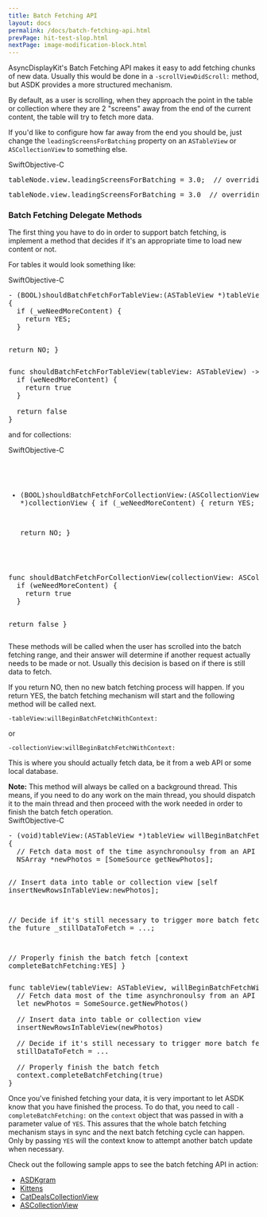 ```yaml
---
title: Batch Fetching API
layout: docs
permalink: /docs/batch-fetching-api.html
prevPage: hit-test-slop.html
nextPage: image-modification-block.html
---
```


AsyncDisplayKit's Batch Fetching API makes it easy to add fetching chunks of new data.  Usually this would be done in a `-scrollViewDidScroll:` method, but ASDK provides a more structured mechanism.

By default, as a user is scrolling, when they approach the point in the table or collection where they are 2 "screens" away from the end of the current content, the table will try to fetch more data.

If you'd like to configure how far away from the end you should be, just change the `leadingScreensForBatching` property on an `ASTableView` or `ASCollectionView` to something else.

<div class = "highlight-group">
<span class="language-toggle"><a data-lang="swift" class="swiftButton">Swift</a><a data-lang="objective-c" class = "active objcButton">Objective-C</a></span>

<div class = "code">
<pre lang="objc" class="objcCode">
tableNode.view.leadingScreensForBatching = 3.0;  // overriding default of 2.0
</pre>
<pre lang="swift" class = "swiftCode hidden">
tableNode.view.leadingScreensForBatching = 3.0  // overriding default of 2.0
</pre>
</div>
</div>

### Batch Fetching Delegate Methods

The first thing you have to do in order to support batch fetching, is implement a method that decides if it's an appropriate time to load new content or not.

For tables it would look something like:

<div class = "highlight-group">
<span class="language-toggle"><a data-lang="swift" class="swiftButton">Swift</a><a data-lang="objective-c" class = "active objcButton">Objective-C</a></span>

<div class = "code">
<pre lang="objc" class="objcCode">
- (BOOL)shouldBatchFetchForTableView:(ASTableView *)tableView
{
  if (_weNeedMoreContent) {
    return YES;
  }

  return NO;
}
</pre>
<pre lang="swift" class = "swiftCode hidden">
func shouldBatchFetchForTableView(tableView: ASTableView) -> Bool {
  if (weNeedMoreContent) {
    return true
  }

  return false
}
</pre>
</div>
</div>

and for collections:

<div class = "highlight-group">
<span class="language-toggle"><a data-lang="swift" class="swiftButton">Swift</a><a data-lang="objective-c" class = "active objcButton">Objective-C</a></span>

<div class = "code">
<pre lang="objc" class="objcCode">

- (BOOL)shouldBatchFetchForCollectionView:(ASCollectionView *)collectionView
{
  if (_weNeedMoreContent) {
    return YES;
  }

  return NO;
}
</pre>
<pre lang="swift" class = "swiftCode hidden">
func shouldBatchFetchForCollectionView(collectionView: ASCollectionView) -> Bool {
  if (weNeedMoreContent) {
    return true
  }

  return false
}
</pre>
</div>
</div>

These methods will be called when the user has scrolled into the batch fetching range, and their answer will determine if another request actually needs to be made or not.  Usually this decision is based on if there is still data to fetch.

If you return NO, then no new batch fetching process will happen.  If you return YES, the batch fetching mechanism will start and the following method will be called next.

`-tableView:willBeginBatchFetchWithContext:`

or

`-collectionView:willBeginBatchFetchWithContext:`

This is where you should actually fetch data, be it from a web API or some local database.

<div class = "note">
<strong>Note:</strong> This method will always be called on a background thread.  This means, if you need to do any work on the main thread, you should dispatch it to the main thread and then proceed with the work needed in order to finish the batch fetch operation.
</div>

<div class = "highlight-group">
<span class="language-toggle"><a data-lang="swift" class="swiftButton">Swift</a><a data-lang="objective-c" class = "active objcButton">Objective-C</a></span>

<div class = "code">
<pre lang="objc" class="objcCode">
- (void)tableView:(ASTableView *)tableView willBeginBatchFetchWithContext:(ASBatchContext *)context 
{
  // Fetch data most of the time asynchronoulsy from an API or local database
  NSArray *newPhotos = [SomeSource getNewPhotos];

  // Insert data into table or collection view
  [self insertNewRowsInTableView:newPhotos];

  // Decide if it's still necessary to trigger more batch fetches in the future
  _stillDataToFetch = ...;

  // Properly finish the batch fetch
  [context completeBatchFetching:YES]
}
</pre>
<pre lang="swift" class = "swiftCode hidden">
func tableView(tableView: ASTableView, willBeginBatchFetchWithContext context: ASBatchContext) {
  // Fetch data most of the time asynchronoulsy from an API or local database
  let newPhotos = SomeSource.getNewPhotos()

  // Insert data into table or collection view
  insertNewRowsInTableView(newPhotos)

  // Decide if it's still necessary to trigger more batch fetches in the future
  stillDataToFetch = ...

  // Properly finish the batch fetch
  context.completeBatchFetching(true)
}
</pre>
</div>
</div>

Once you've finished fetching your data, it is very important to let ASDK know that you have finished the process. To do that, you need to call `-completeBatchFetching:` on the `context` object that was passed in with a parameter value of `YES`. This assures that the whole batch fetching mechanism stays in sync and the next batch fetching cycle can happen.  Only by passing `YES` will the context know to attempt another batch update when necessary.

Check out the following sample apps to see the batch fetching API in action:
<ul>
  <li><a href="https://github.com/facebook/AsyncDisplayKit/tree/master/examples/ASDKgram">ASDKgram</a></li>
  <li><a href="https://github.com/facebook/AsyncDisplayKit/tree/master/examples/Kittens">Kittens</a></li>
  <li><a href="https://github.com/facebook/AsyncDisplayKit/tree/master/examples/CatDealsCollectionView">CatDealsCollectionView</a></li>
  <li><a href="https://github.com/facebook/AsyncDisplayKit/tree/master/examples/ASCollectionView">ASCollectionView</a></li>
</ul>
